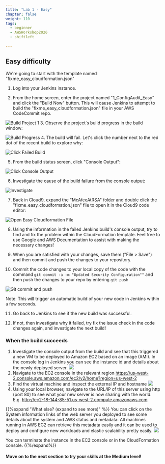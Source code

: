 ```yaml
---
title: "Lab 1 - Easy"
chapter: false
weight: 110
tags:
  - beginner
  - AWSWorkshop2020
  - shiftleft
  
---
```

## Easy difficulty
We're going to start with the template named "fixme_easy_cloudformation.json"

1. Log into your Jenkins instance.

2. From the home screen, enter the project named "1_ConfigAudit_Easy" and click the "Build Now" button.  This will cause Jenkins to attempt to build the "fixme_easy_cloudformation.json" file in your AWS CodeCommit repo.

  ![Build Project 1](/images/mfe/buildproject1.png?classes=border,shadow)
3. Observe the project's build progress in the build window:

  ![Build Progress](/images/mfe/buildprogress.png?classes=border,shadow)
4.  The build will fail.  Let's click the number next to the red dot of the recent build to explore why:

  ![Click Failed Build](/images/mfe/clickfailedbuild.png?classes=border,shadow)
  
5.  From the build status screen, click "Console Output":

  ![Click Console Output](/images/mfe/project1clickconsoleoutput.png?classes=border,shadow)
  
6.  Investigate the cause of the build failure from the console output:

  ![Investigate](/images/mfe/project1consoleoutput.png?classes=border,shadow)
  
7.  Back in Cloud9, expand the "McAfeeAtRSA" folder and double click the "fixme_easy_cloudformation.json" file to open it in the Cloud9 code editor:

  ![Open Easy Cloudformation File](/images/mfe/openeasycloudform.png?classes=border,shadow)
  
8.  Using the information in the failed Jenkins build's console output, try to find and fix the problem within the CloudFormation template.  Feel free to use Google and AWS Documentation to assist with making the necessary changes! 

9.  When you are satisfied with your changes, save them ("File > Save") and then commit and push the changes to your repository.

10. Commit the code changes to your local copy of the code with the command ``git commit -a -m "Updated Security Configuration""`` and then push the changes to your repo by entering ``git push``

  ![Git commit and push](/images/mfe/gitcommitpush.png?classes=border,shadow)

  Note: This will trigger an automatic build of your new code in Jenkins within a few seconds.
  
11. Go back to Jenkins to see if the new build was successful.

12. If not, then investigate why it failed, try fix the issue check in the code changes again, and investigate the next build!

### When the build succeeds

1.  Investigate the console output from the build and see that this triggered a new VM to be deployed to Amazon EC2 based on an image (AMI). In the console log in Jenkins you can see the instance id and details about the newly deployed server.
  ![](/images/mfe/goodbuild.png?classes=border,shadow)
2.  Navigate to the EC2 console in the relevant region 
  https://us-west-2.console.aws.amazon.com/ec2/v2/home?region=us-west-2
3.  Find the virtual machine and inspect the external IP and hostname
  ![](/images/mfe/gethostname.png?classes=border,shadow)
4.  Using your local browser, navigate to the URL/IP of this server using http (port 80) to see what your new server is now sharing with the world. E.g. http://ec2-18-144-85-51.us-west-2.compute.amazonaws.com

{{%expand "What else? (expand to see more)" %}}
You can click on the System information links of the web server you deployed to see some details about the system and AWS status and metadata. All machines running in AWS EC2 can retrieve this metadata easily and it can be used to deploy and configure new workloads and elastic scalability pretty easily.
![](/images/mfe/workloadaddtlinfo.png?classes=border,shadow)

You can terminate the instance in the EC2 console or in the CloudFormation console. 
{{%/expand%}}

#### Move on to the next section to try your skills at the Medium level!
